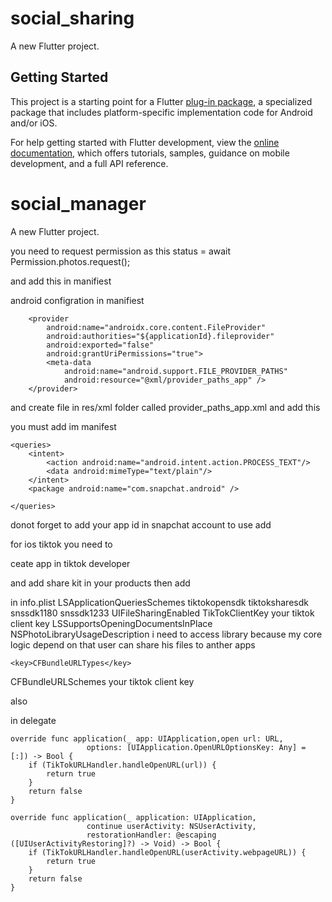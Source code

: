 # social_sharing

A new Flutter project.

## Getting Started

This project is a starting point for a Flutter
[plug-in package](https://flutter.dev/developing-packages/),
a specialized package that includes platform-specific implementation code for
Android and/or iOS.

For help getting started with Flutter development, view the
[online documentation](https://flutter.dev/docs), which offers tutorials,
samples, guidance on mobile development, and a full API reference.

# social_manager

A new Flutter project.



you need to request permission as this
status = await Permission.photos.request();

and add this in manifiest
<uses-permission android:name="android.permission.INTERNET" />
<uses-permission android:name="android.permission.ACCESS_MEDIA_LOCATION" />
<uses-permission android:name="android.permission.READ_MEDIA_IMAGES" />
<uses-permission android:name="android.permission.READ_MEDIA_VIDEO" />
<uses-permission android:name="android.permission.WRITE_MEDIA_IMAGES" />
<uses-permission android:name="android.permission.READ_EXTERNAL_STORAGE" />
<uses-permission android:name="android.permission.WRITE_EXTERNAL_STORAGE" />
<uses-permission android:name="android.permission.ACCESS_NETWORK_STATE" />

android configration in manifiest

        <provider
            android:name="androidx.core.content.FileProvider"
            android:authorities="${applicationId}.fileprovider"
            android:exported="false"
            android:grantUriPermissions="true">
            <meta-data
                android:name="android.support.FILE_PROVIDER_PATHS"
                android:resource="@xml/provider_paths_app" />
        </provider>

and create  file in res/xml folder called provider_paths_app.xml and add this

<?xml version="1.0" encoding="utf-8"?>
<paths xmlns:android="http://schemas.android.com/apk/res/android">
    <external-path name="external_files" path="." />
</paths>


you must add  im manifest

    <queries>
        <intent>
            <action android:name="android.intent.action.PROCESS_TEXT"/>
            <data android:mimeType="text/plain"/>
        </intent>
        <package android:name="com.snapchat.android" />

    </queries>


donot forget to add your app id in snapchat account 
to use add

for ios tiktok you need to

ceate app in tiktok developer

and add share kit in your products
then add

in info.plist
<key>LSApplicationQueriesSchemes</key>
<array>
<string>tiktokopensdk</string>
<string>tiktoksharesdk</string>
<string>snssdk1180</string>
<string>snssdk1233</string>
</array>
	<key>UIFileSharingEnabled</key>
	<true/>
	<key>TikTokClientKey</key>
	<string>your tiktok client key</string>
	<key>LSSupportsOpeningDocumentsInPlace</key>
	<true/>
	<key>NSPhotoLibraryUsageDescription</key>
	<string>i need to access library because my core logic depend on that user can share his files to anther apps</string>

    <key>CFBundleURLTypes</key>
<array>
  <dict>
    <key>CFBundleURLSchemes</key>
    <array>
      <string>your tiktok client key</string>
    </array>
  </dict>
</array>

also

in delegate 

    override func application(_ app: UIApplication,open url: URL,
                     options: [UIApplication.OpenURLOptionsKey: Any] = [:]) -> Bool {
        if (TikTokURLHandler.handleOpenURL(url)) {
            return true
        }
        return false
    }
    
    override func application(_ application: UIApplication,
                     continue userActivity: NSUserActivity,
                     restorationHandler: @escaping ([UIUserActivityRestoring]?) -> Void) -> Bool {
        if (TikTokURLHandler.handleOpenURL(userActivity.webpageURL)) {
            return true
        }
        return false
    }
